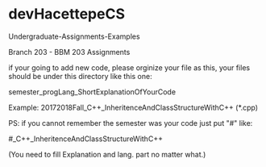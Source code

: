 # devHacettepeCS
Undergraduate-Assignments-Examples

Branch 203 - BBM 203 Assignments

if your going to add new code, please orginize your file as this, your files should be under this directory like this one:

semester_progLang_ShortExplanationOfYourCode

Example: 20172018Fall_C++_InheritenceAndClassStructureWithC++ (*.cpp)

PS: if you cannot remember the semester was your code just put "#" like:

#_C++_InheritenceAndClassStructureWithC++

(You need to fill Explanation and lang. part no matter what.)
